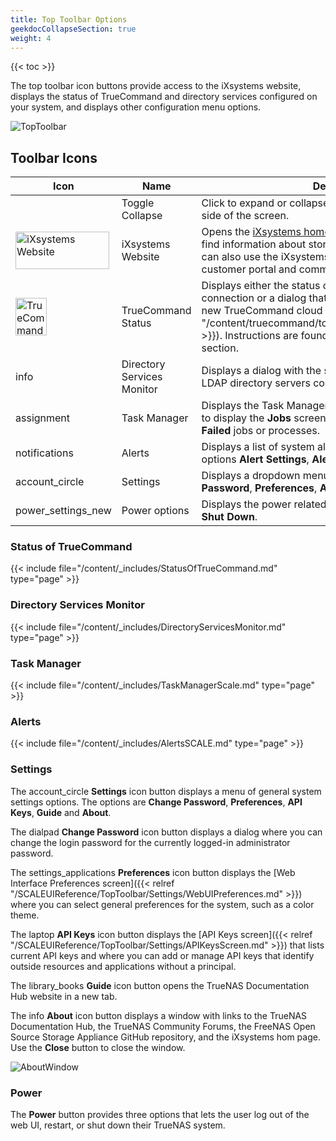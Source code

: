 ```yaml
---
title: Top Toolbar Options
geekdocCollapseSection: true
weight: 4
---
```



{{< toc >}}

The top toolbar icon buttons provide access to the iXsystems website, displays the status of TrueCommand and directory services configured on your system, and displays other configuration menu options.

![TopToolbar](/images/SCALE/22.02/TopToolbar.png "TrueNAS SCALE Top Toolbar Icons")

## Toolbar Icons

| Icon | Name | Description |
|------|------|-------------|
| <span class="iconify" data-icon="bytesize:menu"></span> | Toggle Collapse | Click to expand or collapse the main menu panel on the left side of the screen. |
| <img src="/images/SCALE/22.02/iXsystemsLogo.jpg" alt="iXsystems Website" width="150" height="60">  | iXsystems Website | Opens the [iXsystems home page](https://www.ixsystems.com/) website where users can find information about storage and server systems. Users can also use the iXsystems home page to access their customer portal and community section for support. |
| <img src="/images/SCALE/22.02/TrueCommandIcon.jpg" alt="TrueCommand Status" width="50" height="60"> | TrueCommand Status | Displays either the status of a TrueCommand cloud connection or a dialog that allows users to [sign up for a new TrueCommand cloud connection]({{< relref "/content/truecommand/tcgettingstarted/install/_index.md" >}}). Instructions are found in the **Cloud Deployment** section. |
| <span class="material-icons">info</span> | Directory Services Monitor | Displays a dialog with the status of Active Directory and LDAP directory servers configured on the TrueNAS. |
| <span class="material-icons">assignment</span> | Task Manager | Displays the Task Manager dialog. Click the **History** button to display the **Jobs** screen with a list of **All**, **Active** or **Failed** jobs or processes. |
| <span class="material-icons">notifications</span> | Alerts | Displays a list of system alerts and a dropdown list the alert options **Alert Settings**, **Alert Services** and **Email**. |
| <span class="material-icons">account_circle</span> | Settings | Displays a dropdown menu of setting options **Change Password**, **Preferences**, **API Keys**, **Guide** and **About**. |
| <span class="material-icons">power_settings_new</span> | Power options | Displays the power related options **Log Out**, **Restart** or **Shut Down**. |

### Status of TrueCommand

{{< include file="/content/_includes/StatusOfTrueCommand.md" type="page" >}}

### Directory Services Monitor

{{< include file="/content/_includes/DirectoryServicesMonitor.md" type="page" >}}

### Task Manager

{{< include file="/content/_includes/TaskManagerScale.md" type="page" >}}

### Alerts

{{< include file="/content/_includes/AlertsSCALE.md" type="page" >}}

### Settings

The <span class="material-icons">account_circle</span> **Settings** icon button displays a menu of general system settings options. 
The options are **Change Password**, **Preferences**, **API Keys**, **Guide** and **About**.

The <span class="material-icons">dialpad</span> **Change Password** icon button displays a dialog where you can change the login password for the currently logged-in administrator password.

The <span class="material-icons">settings_applications</span> **Preferences** icon button displays the [Web Interface Preferences screen]({{< relref "/SCALEUIReference/TopToolbar/Settings/WebUIPreferences.md" >}}) where you can select general preferences for the system, such as a color theme. 

The <span class="material-icons">laptop</span> **API Keys** icon button displays the [API Keys screen]({{< relref "/SCALEUIReference/TopToolbar/Settings/APIKeysScreen.md" >}}) that lists current API keys and where you can add or manage API keys that identify outside resources and applications without a principal. 

The <span class="material-icons">library_books</span> **Guide** icon button opens the TrueNAS Documentation Hub website in a new tab. 

The <span class="material-icons-outlined">info</span> **About** icon button displays a window with links to the TrueNAS Documentation Hub, the TrueNAS Community Forums, the FreeNAS Open Source Storage Appliance GitHub repository, and the iXsystems hom page. Use the **Close** button to close the window. 

![AboutWindow](/images/SCALE/22.02/AboutWindow.png "TrueNAS SCALE About Window")

### Power

The **Power** button provides three options that lets the user log out of the web UI, restart, or shut down their TrueNAS system.